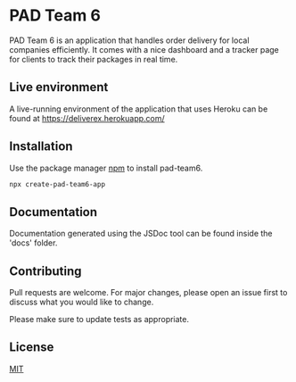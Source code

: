 # PAD Team 6

PAD Team 6 is an application that handles order delivery for local companies efficiently. It comes with a nice dashboard and a tracker page for clients to track their packages in real time.

## Live environment

A live-running environment of the application that uses  Heroku can be found at https://deliverex.herokuapp.com/

## Installation

Use the package manager [npm](https://docs.npmjs.com/downloading-and-installing-node-js-and-npm) to install pad-team6.

```bash
npx create-pad-team6-app
```

## Documentation

Documentation generated using the JSDoc tool can be found inside the 'docs' folder.

## Contributing

Pull requests are welcome. For major changes, please open an issue first to discuss what you would like to change.

Please make sure to update tests as appropriate.

## License

[MIT](https://choosealicense.com/licenses/mit/)
